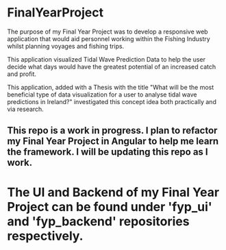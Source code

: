 # FinalYearProject
The purpose of my Final Year Project was to develop a responsive web application that would aid personnel working within the Fishing Industry 
whilst planning voyages and fishing trips.

This application visualized Tidal Wave Prediction Data to help the user decide what days would have the greatest potential of 
an increased catch and profit. 

This application, added with a Thesis with the title "What will be the most beneficial type of data visualization 
for a user to analyse tidal wave predictions in Ireland?" investigated this concept idea both practically and via research.

## This repo is a work in progress. I plan to refactor my Final Year Project in Angular to help me learn the framework. I will be updating this repo as I work.

# The UI and Backend of my Final Year Project can be found under 'fyp_ui' and 'fyp_backend' repositories respectively.
